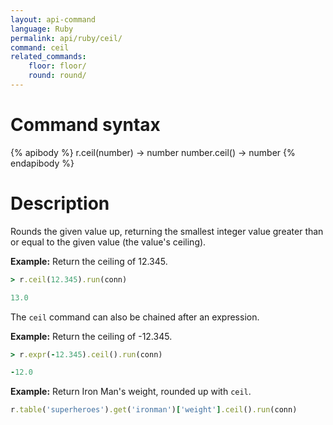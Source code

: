 ```yaml
---
layout: api-command
language: Ruby
permalink: api/ruby/ceil/
command: ceil
related_commands:
    floor: floor/
    round: round/
---
```

# Command syntax #

{% apibody %}
r.ceil(number) &rarr; number
number.ceil() &rarr; number
{% endapibody %}

# Description #

Rounds the given value up, returning the smallest integer value greater than or equal to the given value (the value's ceiling).

__Example:__ Return the ceiling of 12.345.

```rb
> r.ceil(12.345).run(conn)

13.0
```

The `ceil` command can also be chained after an expression.

__Example:__ Return the ceiling of -12.345.

```rb
> r.expr(-12.345).ceil().run(conn)

-12.0
```

__Example:__ Return Iron Man's weight, rounded up with `ceil`.

```rb
r.table('superheroes').get('ironman')['weight'].ceil().run(conn)
```
